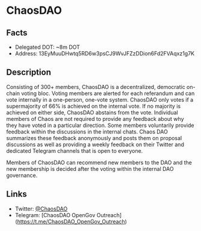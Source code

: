 # ChaosDAO

## Facts
- Delegated DOT: ~8m DOT
- Address: 13EyMuuDHwtq5RD6w3psCJ9WvJFZzDDion6Fd2FVAqxz1g7K

## Description

Consisting of 300+ members, ChaosDAO is a decentralized, democratic on-chain voting bloc. Voting members are alerted for each referandum and can vote internally in a one-person, one-vote system. ChaosDAO only votes if a supermajority of 66% is achieved on the internal vote. If no majority is achieved on either side, ChaosDAO abstains from the vote. Individual members of Chaos are not required to provide any feedback about why they have voted in a particular direction. Some members voluntarily provide feedback within the discussions in the internal chats. Chaos DAO summarizes these feedback anonymously and posts them on proposal discussions as well as providing a weekly feedback on their Twitter and dedicated Telegram channels that is open to everyone.

Members of ChaosDAO can recommend new members to the DAO and the new membership is decided after the voting within the internal DAO governance.

## Links
- Twitter: [@ChaosDAO](https://twitter.com/ChaosDAO)
- Telegram: [ChaosDAO OpenGov Outreach] (https://t.me/ChaosDAO_OpenGov_Outreach)